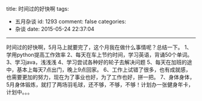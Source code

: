 title: 时间过的好快啊
tags:
  - 五月杂谈
id: 1293
comment: false
categories:
  - 杂谈
date: 2015-05-24 22:37:04
---

  时间过的好快啊，5月马上就要完了，这个月我在做什么事情呢？总结一下。
  1、学用python提高工作效率
  2、每天在车上节约时间，学习英语，背诵50个单词。
  3、学习java，浅浅浅
  4、学习尝试各种好的轮子去解决问题
  5、每天在加班的途中，基本上每天7点出门，晚上9点回家。
  6、工作上试错了很多，也有成就感，也需要更加的努力，现在为了事业也好，为了工作也好，拼一把。
  7、身体身体，5月身体锻炼，就打了两场羽毛球，还不够，不够，不够！计划办一张健身年卡，计划中。。。